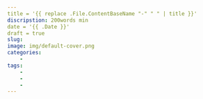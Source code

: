 ```yaml
---
title = '{{ replace .File.ContentBaseName "-" " " | title }}'
discripstion: 200words min
date = '{{ .Date }}'
draft = true
slug: 
image: img/default-cover.png
categories:
    -
tags:
    -
    -
    -
---
```

